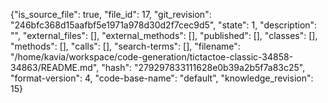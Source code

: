 {"is_source_file": true, "file_id": 17, "git_revision": "246bfc368d15aafbf5e1971a978d30d2f7cec9d5", "state": 1, "description": "", "external_files": [], "external_methods": [], "published": [], "classes": [], "methods": [], "calls": [], "search-terms": [], "filename": "/home/kavia/workspace/code-generation/tictactoe-classic-34858-34863/README.md", "hash": "279297833111628e0b39a2b5f7a83c25", "format-version": 4, "code-base-name": "default", "knowledge_revision": 15}